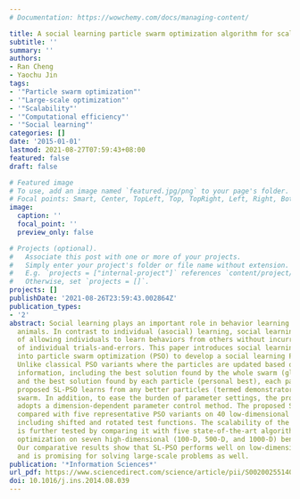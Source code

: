 ```yaml
---
# Documentation: https://wowchemy.com/docs/managing-content/

title: A social learning particle swarm optimization algorithm for scalable optimization
subtitle: ''
summary: ''
authors:
- Ran Cheng
- Yaochu Jin
tags:
- '"Particle swarm optimization"'
- '"Large-scale optimization"'
- '"Scalability"'
- '"Computational efficiency"'
- '"Social learning"'
categories: []
date: '2015-01-01'
lastmod: 2021-08-27T07:59:43+08:00
featured: false
draft: false

# Featured image
# To use, add an image named `featured.jpg/png` to your page's folder.
# Focal points: Smart, Center, TopLeft, Top, TopRight, Left, Right, BottomLeft, Bottom, BottomRight.
image:
  caption: ''
  focal_point: ''
  preview_only: false

# Projects (optional).
#   Associate this post with one or more of your projects.
#   Simply enter your project's folder or file name without extension.
#   E.g. `projects = ["internal-project"]` references `content/project/deep-learning/index.md`.
#   Otherwise, set `projects = []`.
projects: []
publishDate: '2021-08-26T23:59:43.002864Z'
publication_types:
- '2'
abstract: Social learning plays an important role in behavior learning among social
  animals. In contrast to individual (asocial) learning, social learning has the advantage
  of allowing individuals to learn behaviors from others without incurring the costs
  of individual trials-and-errors. This paper introduces social learning mechanisms
  into particle swarm optimization (PSO) to develop a social learning PSO (SL-PSO).
  Unlike classical PSO variants where the particles are updated based on historical
  information, including the best solution found by the whole swarm (global best)
  and the best solution found by each particle (personal best), each particle in the
  proposed SL-PSO learns from any better particles (termed demonstrators) in the current
  swarm. In addition, to ease the burden of parameter settings, the proposed SL-PSO
  adopts a dimension-dependent parameter control method. The proposed SL-PSO is first
  compared with five representative PSO variants on 40 low-dimensional test functions,
  including shifted and rotated test functions. The scalability of the proposed SL-PSO
  is further tested by comparing it with five state-of-the-art algorithms for large-scale
  optimization on seven high-dimensional (100-D, 500-D, and 1000-D) benchmark functions.
  Our comparative results show that SL-PSO performs well on low-dimensional problems
  and is promising for solving large-scale problems as well.
publication: '*Information Sciences*'
url_pdf: https://www.sciencedirect.com/science/article/pii/S0020025514008366
doi: 10.1016/j.ins.2014.08.039
---
```

